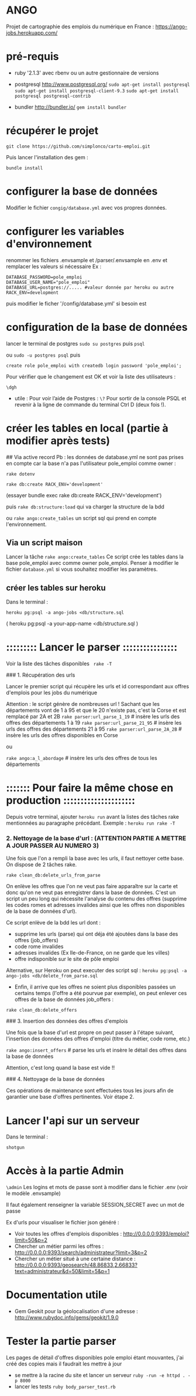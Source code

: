 # ANGO

Projet de cartographie des emplois du numérique en France :  https://ango-jobs.herokuapp.com/


# pré-requis

- ruby '2.1.3' avec rbenv ou un autre gestionnaire de versions
- postgresql http://www.postgresql.org/
`sudo apt-get install postgresql`
`sudo apt-get install postgresql-client-9.3`
`sudo apt-get install postgresql postgresql-contrib`

- bundler http://bundler.io/
`gem install bundler`


# récupérer le projet

`git clone https://github.com/simplonco/carto-emploi.git`

Puis lancer l'installation des gem :

`bundle install`

# configurer la base de données


Modifier le fichier `congig/database.yml` avec vos propres données.


# configurer les variables d'environnement

renommer les fichiers .envsample et /parser/.envsample en .env et remplacer les valeurs si nécessaire
Ex :

```
DATABASE_PASSWORD=pole_emploi
DATABASE_USER_NAME="pole_emploi"
DATABASE_URL=postgres://..... #valeur donnée par heroku ou autre
RACK_ENV=development
```

puis modifier le ficher '/config/database.yml' si besoin est

# configuration de la base de données

lancer le terminal de postgres
`sudo su postgres`
puis
`psql`

ou `sudo -u postgres psql`
puis

`create role pole_emploi with createdb login password 'pole_emploi';`

Pour vérifier que le changement est OK et voir la liste des utilisateurs  :

`\dgh`

* utile :
Pour voir l’aide de Postgres :
`\?`
Pour sortir de la console PSQL et revenir à la ligne de commande du terminal Ctrl D (deux fois !).


# créer les tables en local (partie à modifier après tests)

## Via active record
Pb : les données de database.yml ne sont pas prises en compte car la base n'a pas l'utilisateur pole_emploi comme owner :

`rake dotenv`


`rake db:create RACK_ENV='development'`

(essayer bundle exec rake db:create RACK_ENV='development')

puis `rake db:structure:load` qui va charger la structure de la bdd

ou `rake ango:create_tables` un script sql qui prend en compte l'environnement.

## Via un script maison

Lancer la tâche `rake ango:create_tables`
Ce script crée les tables dans la base pole_emploi avec comme owner pole_emploi.
Penser à modifier le fichier `database.yml` si vous souhaitez modifier les paramètres.

## créer les tables sur heroku

Dans le terminal :

`heroku pg:psql -a ango-jobs <db/structure.sql`


( heroku pg:psql -a your-app-name <db/structure.sql )



# :::::::::  Lancer le parser ::::::::::::::::

Voir la liste des tâches disponibles ` rake -T`

### 1. Récupération des urls

Lancer le premier script qui récupère les urls et id correspondant aux offres d'emplois pour les jobs du numérique

Attention : le script génère de nombreuses url !
Sachant que les départements vont de 1 à 95 et que le 20 n'existe pas, c'est la Corse et est remplacé par 2A et 2B
`rake parser:url_parse_1_19`   # insère les urls des offres des départements 1 à 19
`rake parser:url_parse_21_95`  # insère les urls des offres des départements 21 à 95
`rake parser:url_parse_2A_2B`  # insère les urls des offres disponibles en Corse

ou

`rake ango:a_l_abordage` # insère les urls des offres de tous les départements


# ::::::: Pour faire la même chose en production :::::::::::::::::::::

Depuis votre terminal, ajouter `heroku run` avant la listes des tâches rake mentionnées au paragraphe précédant.
Exemple :  `heroku run rake -T`

### 2. Nettoyage de la base d'url : (ATTENTION PARTIE A METTRE A JOUR PASSER AU NUMERO 3)

Une fois que l'on a rempli la base avec les urls, il faut nettoyer cette base.
On dispose de 2 tâches rake.


`rake clean_db:delete_urls_from_parse`

On enlève les offres que l'on ne veut pas faire apparaître sur la carte et donc qu'on ne veut pas enregistrer dans la base de données.
C'est un script un peu long qui nécessite l'analyse du contenu des offres (supprime les codes romes et adresses invalides ainsi que les offres non disponibles de la base de données d'url).

Ce script enlève de la bdd les url dont :
- supprime les urls (parse) qui ont déja été ajoutées dans la base des offres (job_offers)
- code rome invalides
- adresses invalides (Ex Ile-de-France, on ne garde que les villes)
- offre indisponible sur le site de pôle emploi

Alternative, sur Heroku on peut executer des script sql : `heroku pg:psql -a ango-jobs <db/delete_from_parse.sql`

- Enfin, il arrive que les offres ne soient plus disponibles passées un certains temps (l'offre a été pourvue par exemple), on peut enlever ces offres de la base de données job_offers :



`rake clean_db:delete_offers`




### 3. Insertion des données des offres d'emplois

Une fois que la base d'url est propre on peut passer à l'étape suivant, l'insertion des données des offres d'emploi (titre du métier, code rome, etc.)

`rake ango:insert_offers`    # parse les urls et insère le détail des offres dans la base de données

Attention, c'est long quand la base est vide !!



### 4. Nettoyage de la base de données

Ces opérations de maintenance sont effectuées tous les jours afin de garantier une base d'offres pertinentes. Voir étape 2.

# Lancer l'api sur un serveur

Dans le terminal :

`shotgun`

# Accès à la partie Admin

`\admin`
Les logins et mots de passe sont à modifier dans le fichier .env (voir le modèle .envsample)

Il faut également renseigner la variable SESSION_SECRET avec un mot de passe


Ex d'urls pour visualiser le fichier json généré :

- Voir toutes les offres d'emplois disponibles : http://0.0.0.0:9393/emploi?limit=50&p=2
- Chercher un métier parmi les offres : http://0.0.0.0:9393/search/administrateur?limit=3&p=2
- Chercher un métier situé à une certaine distance : http://0.0.0.0:9393/geosearch/48.86833,2.66833?text=administrateur&d=50&limit=5&p=1


# Documentation utile

- Gem Geokit pour la géolocalisation d'une adresse : http://www.rubydoc.info/gems/geokit/1.9.0


# Tester la partie parser

Les pages de détail d'offres disponibles pole emploi étant mouvantes, j'ai créé des copies mais il faudrait les mettre à jour

- se mettre à la racine du site et lancer un serveur `ruby -run -e httpd . -p 8000`
- lancer les tests `ruby body_parser_test.rb `